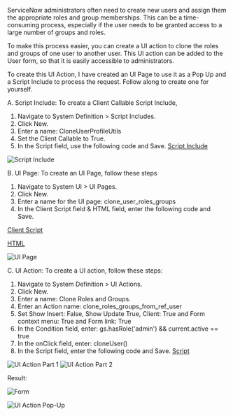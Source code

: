 
ServiceNow administrators often need to create new users and assign them the appropriate roles and group memberships. This can be a time-consuming process, especially if the user needs to be granted access to a large number of groups and roles.

To make this process easier, you can create a UI action to clone the roles and groups of one user to another user. This UI action can be added to the User form, so that it is easily accessible to administrators.

To create this UI Action, I have created an UI Page to use it as a Pop Up and a Script Include to process the request. Follow along to create one for yourself.

A. Script Include: To create a Client Callable Script Include,

1. Navigate to System Definition > Script Includes.
2. Click New.
3. Enter a name: CloneUserProfileUtils 
4. Set the Client Callable to True.
5. In the Script field, use the following code and Save.
[Script Include](https://github.com/anveshmupparaju/servicenow/blob/79d183678054ed8415a527482fe2e25612894093/UI%20Actions/Clone_User_Roles_Groups/CloneUserProfileUtils.js)

![Script Include](https://github.com/anveshmupparaju/servicenow/blob/88108b4b618c56b7c485c96d21d82c20b4518a41/UI%20Actions/Clone_User_Roles_Groups/1.%20Script%20Include.png)

B. UI Page: To create an UI Page, follow these steps

1. Navigate to System UI > UI Pages.
2. Click New.
3. Enter a name for the UI page: clone_user_roles_groups
4. In the Client Script field & HTML field, enter the following code and Save.

[Client Script](https://github.com/anveshmupparaju/servicenow/blob/79d183678054ed8415a527482fe2e25612894093/UI%20Actions/Clone_User_Roles_Groups/clone_user_roles_groups.js)

[HTML](https://github.com/anveshmupparaju/servicenow/blob/79d183678054ed8415a527482fe2e25612894093/UI%20Actions/Clone_User_Roles_Groups/clone_user_roles_groups.html)

![UI Page](https://github.com/anveshmupparaju/servicenow/blob/ace497c835b5b30b431d5d85f6a65d8534f9fd64/UI%20Actions/Clone_User_Roles_Groups/2.%20UI%20Page.png)

C. UI Action: To create a UI action, follow these steps:
1. Navigate to System Definition > UI Actions.
2. Click New.
3. Enter a name: Clone Roles and Groups.
4. Enter an Action name: clone_roles_groups_from_ref_user
5. Set Show Insert: False, Show Update True, Client: True and Form context menu: True and Form link: True
6. In the Condition field, enter: gs.hasRole('admin') && current.active == true
7. In the onClick field, enter: cloneUser()
8. In the Script field, enter the following code and Save.
[Script](https://github.com/anveshmupparaju/servicenow/blob/79d183678054ed8415a527482fe2e25612894093/UI%20Actions/Clone_User_Roles_Groups/Clone_Roles_Groups.js)

![UI Action Part 1](https://github.com/anveshmupparaju/servicenow/blob/ace497c835b5b30b431d5d85f6a65d8534f9fd64/UI%20Actions/Clone_User_Roles_Groups/3.%20UI%20Action%20-%20A.png)
![UI Action Part 2](https://github.com/anveshmupparaju/servicenow/blob/ace497c835b5b30b431d5d85f6a65d8534f9fd64/UI%20Actions/Clone_User_Roles_Groups/3.%20UI%20Action%20-%20A.png)


Result:

![Form](https://github.com/anveshmupparaju/servicenow/blob/ace497c835b5b30b431d5d85f6a65d8534f9fd64/UI%20Actions/Clone_User_Roles_Groups/4.%20User%20Form.png)

![UI Action Pop-Up](https://github.com/anveshmupparaju/servicenow/blob/ace497c835b5b30b431d5d85f6a65d8534f9fd64/UI%20Actions/Clone_User_Roles_Groups/5.%20Dialog.png)